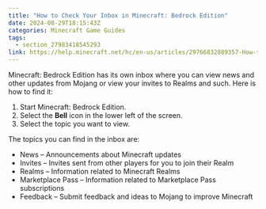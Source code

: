 ```yaml
---
title: "How to Check Your Inbox in Minecraft: Bedrock Edition"
date: 2024-08-29T18:15:43Z
categories: Minecraft Game Guides
tags:
  - section_27983418545293
link: https://help.minecraft.net/hc/en-us/articles/29766832889357-How-to-Check-Your-Inbox-in-Minecraft-Bedrock-Edition
---
```


Minecraft: Bedrock Edition has its own inbox where you can view news and other updates from Mojang or view your invites to Realms and such. Here is how to find it:

1.  Start Minecraft: Bedrock Edition.
2.  Select the **Bell** icon in the lower left of the screen.
3.  Select the topic you want to view.

The topics you can find in the inbox are:

- News – Announcements about Minecraft updates
- Invites – Invites sent from other players for you to join their Realm
- Realms – Information related to Minecraft Realms
- Marketplace Pass – Information related to Marketplace Pass subscriptions
- Feedback – Submit feedback and ideas to Mojang to improve Minecraft
